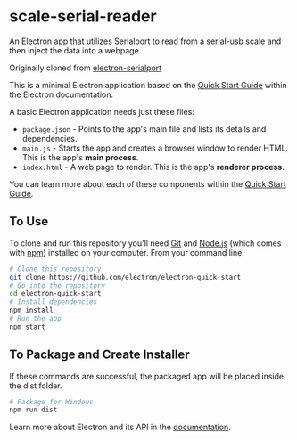# scale-serial-reader
An Electron app that utilizes Serialport to read from a serial-usb scale and then inject the data into a webpage.

Originally cloned from [electron-serialport](https://github.com/johnny-five-io/electron-serialport)

This is a minimal Electron application based on the [Quick Start Guide](http://electron.atom.io/docs/tutorial/quick-start) within the Electron documentation.

A basic Electron application needs just these files:

- `package.json` - Points to the app's main file and lists its details and dependencies.
- `main.js` - Starts the app and creates a browser window to render HTML. This is the app's **main process**.
- `index.html` - A web page to render. This is the app's **renderer process**.

You can learn more about each of these components within the [Quick Start Guide](http://electron.atom.io/docs/tutorial/quick-start).

## To Use

To clone and run this repository you'll need [Git](https://git-scm.com) and [Node.js](https://nodejs.org/en/download/) (which comes with [npm](http://npmjs.com)) installed on your computer. From your command line:

```bash
# Clone this repository
git clone https://github.com/electron/electron-quick-start
# Go into the repository
cd electron-quick-start
# Install dependencies
npm install
# Run the app
npm start
```

## To Package and Create Installer
If these commands are successful, the packaged app will be placed inside the dist folder.
```bash
# Package for Windows
npm run dist
```

Learn more about Electron and its API in the [documentation](http://electron.atom.io/docs/).
